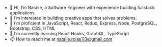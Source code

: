 - 👋 Hi, I’m Natalie, a Software Engineer with experience building fullstack applications.
- 👀 I’m interested in building creative apps that solves problems.
- 💞️ I’m proficient in JavaScript, React, Redux, Express, Node, PostgreSQL, Bootstrap, CSS, HTML
- 🌱 I’m currently learning React Hooks, GraphQL, TypeScript
- 📫 How to reach me at natalie.rojas113@gmail.com
